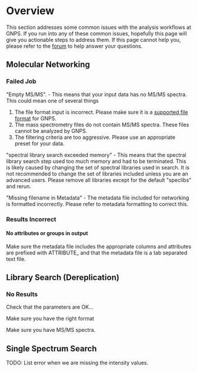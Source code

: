 # Overview

This section addresses some common issues with the analysis workflows at GNPS. If you run into any of these common issues, hopefully this page will give you actionable steps to address them. If this page cannot help you, please refer to the [forum](???) to help answer your questions.

## Molecular Networking

### Failed Job

"Empty MS/MS". - This means that your input data has no MS/MS spectra. This could mean one of several things

1. The file format input is incorrect. Please make sure it is a [supported file format](fileconversion.md) for GNPS.
2. The mass spectrometry files do not contain MS/MS spectra. These files cannot be analyzed by GNPS.
3. The filtering criteria are too aggressive. Please use an appropriate preset for your data.

"spectral library search exceeded memory" - This means that the spectral library search step used too much memory and had to be terminated. This is likely caused by changing the set of spectral libraries used in search. It is not recommended to change the set of libraries included unless you are an advanced users. Please remove all libraries except for the default "speclibs" and rerun.

"Missing filename in Metadata" - The metadata file included for networking is formatted incorrectly. Please refer to metadata formatting to correct this.

### Results Incorrect

#### No attributes or groups in output

Make sure the metadata file includes the appropriate columns and attributes are prefixed with ATTRIBUTE_ and that the metadata file is a tab separated text file.

## Library Search (Dereplication)

### No Results

Check that the parameters are OK...

Make sure you have the right format

Make sure you have MS/MS spectra. 

## Single Spectrum Search

TODO: List error when we are missing the intensity values.
